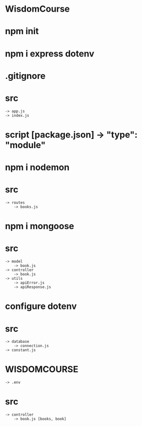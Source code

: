 # WisdomCourse

# npm init

# npm i express dotenv

# .gitignore

# src

    -> app.js
    -> index.js

# script [package.json] -> "type": "module"

# npm i nodemon

# src

    -> routes
        -> books.js

# npm i mongoose

# src

    -> model
        -> book.js
    -> controller
        -> book.js
    -> utils
        -> apiError.js
        -> apiResponse.js

# configure dotenv

# src

    -> database
        -> connection.js
    -> constant.js

# WISDOMCOURSE

    -> .env

# src

    -> controller
        -> book.js [books, book]
